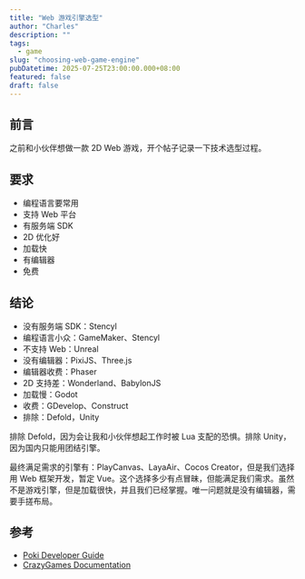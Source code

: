 ```yaml
---
title: "Web 游戏引擎选型"
author: "Charles"
description: ""
tags:
  - game
slug: "choosing-web-game-engine"
pubDatetime: 2025-07-25T23:00:00.000+08:00
featured: false
draft: false
---
```


## 前言
之前和小伙伴想做一款 2D Web 游戏，开个帖子记录一下技术选型过程。

## 要求
- 编程语言要常用
- 支持 Web 平台
- 有服务端 SDK
- 2D 优化好
- 加载快
- 有编辑器
- 免费

## 结论
- 没有服务端 SDK：Stencyl
- 编程语言小众：GameMaker、Stencyl
- 不支持 Web：Unreal
- 没有编辑器：PixiJS、Three.js
- 编辑器收费：Phaser
- 2D 支持差：Wonderland、BabylonJS
- 加载慢：Godot
- 收费：GDevelop、Construct
- 排除：Defold，Unity

排除 Defold，因为会让我和小伙伴想起工作时被 Lua 支配的恐惧。排除 Unity，因为国内只能用团结引擎。

最终满足需求的引擎有：PlayCanvas、LayaAir、Cocos Creator，但是我们选择用 Web 框架开发，暂定 Vue。这个选择多少有点冒昧，但能满足我们需求。虽然不是游戏引擎，但是加载很快，并且我们已经掌握。唯一问题就是没有编辑器，需要手搓布局。



## 参考
- [Poki Developer Guide](https://developers.poki.com/guide/web-game-engines)
- [CrazyGames Documentation](https://docs.crazygames.com/)